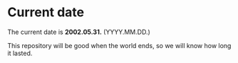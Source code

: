 # Current date

The current date is **2002.05.31.** (YYYY.MM.DD.)

This repository will be good when the world ends, so we will know how long it lasted.